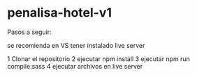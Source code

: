 # penalisa-hotel-v1

Pasos a seguir:

se recomienda en VS tener instalado live server

1 Clonar el repositorio
2 ejecutar npm install
3 ejecutar npm run compile:sass
4 ejecutar archivos en live server

